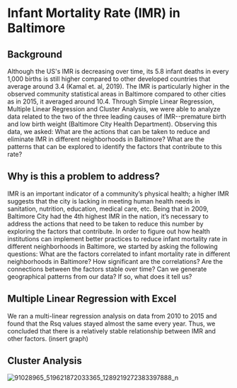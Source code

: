 # Infant Mortality Rate (IMR) in Baltimore
## Background 
Although the US's IMR is decreasing over time, its 5.8 infant deaths in every 1,000 births is still higher compared to other developed countries that average around 3.4 (Kamal et. al, 2019).
The IMR is particularly higher in the observed community statistical areas in Baltimore compared to other cities as in 2015, it averaged around 10.4.  Through Simple Linear Regression, Multiple Linear Regression and Cluster Analysis, we were able to analyze data related to the two of the three leading causes of IMR--premature birth and low birth weight (Baltimore City Health Department). 
Observing this data, we asked: What are the actions that can be taken to reduce and eliminate IMR in different neighborhoods in Baltimore? What are the patterns that can be explored to identify the factors that contribute to this rate?
## Why is this a problem to address?
IMR is an important indicator of a community’s physical health; a higher IMR suggests that the city is lacking in meeting human health needs in sanitation, nutrition, education, medical care, etc. Being that in 2009, Baltimore City had the 4th highest IMR in the nation, it’s necessary to address the actions that need to be taken to reduce this number by exploring the factors that contribute. In order to figure out how health institutions can implement better practices to reduce infant mortality rate in different neighborhoods in Baltimore, we started by asking the following questions:
What are the factors correlated to infant mortality rate in different neighborhoods in Baltimore? How significant are the correlations?
Are the connections between the factors stable over time?
Can we generate geographical patterns from our data? If so, what does it tell us?
## Multiple Linear Regression with Excel
We ran a multi-linear regression analysis on data from 2010 to 2015 and found that the Rsq values stayed almost the same every year. Thus, we concluded that there is a relatively stable relationship between  IMR and other factors.
(insert graph)
## Cluster Analysis
![91028965_519621872033365_1289219272383397888_n](https://user-images.githubusercontent.com/60996310/77718423-4aa23a00-6fb9-11ea-838b-d555e1ee70af.png)
